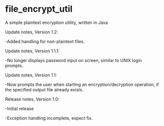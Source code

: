 # file_encrypt_util
A simple plaintext encryption utility, written in Java

Update notes, Version 1.2:

-Added handling for non-plaintext files.

Update notes, Version 1.1.1:

-No longer displays password input on screen, similar to UNIX login prompts.

Update notes, Version 1.1:

-Now prompts the user when starting an encryption/decryption operation, if the specified output file already exists.

Release notes, Version 1.0:

-Initial release

-Exception handling incomplete, expect fix.
